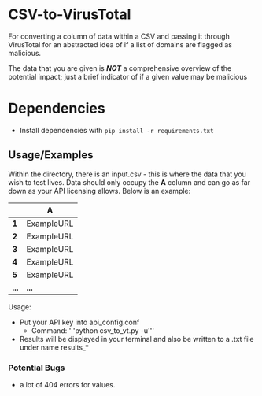 # CSV-to-VirusTotal

For converting a column of data within a CSV and passing it through VirusTotal for an abstracted idea of if a list of domains are flagged as malicious.

The data that you are given is ***NOT*** a comprehensive overview of the potential impact; just a brief indicator of if a given value may be malicious

# Dependencies
 - Install dependencies with ```pip install -r requirements.txt```

## Usage/Examples

Within the directory, there is an input.csv - this is where the data that you wish to test lives. Data should only occupy the **A** column and can go as far down as your API licensing allows. Below is an example:

|         | A          |  
|---------|------------|
| **1**   | ExampleURL |
| **2**   | ExampleURL |   
| **3**   | ExampleURL | 
| **4**   | ExampleURL |  
| **5**   | ExampleURL |   
| **...** | **...**    |  

Usage:
 - Put your API key into api_config.conf
    - Command: '''python csv_to_vt.py -u'''
 - Results will be displayed in your terminal and also be written to a .txt file under name results_*

### Potential Bugs
 -  a lot of 404 errors for values.
